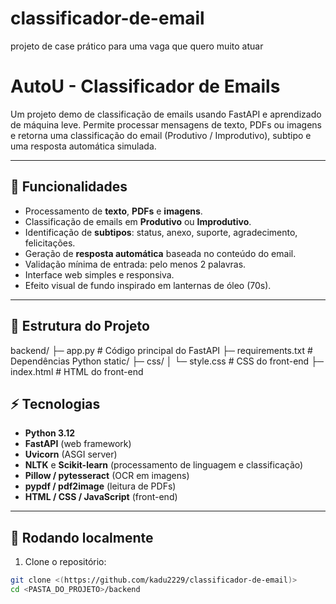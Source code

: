 # classificador-de-email
projeto de case prático para uma vaga que quero muito atuar

# AutoU - Classificador de Emails

Um projeto demo de classificação de emails usando FastAPI e aprendizado de máquina leve. Permite processar mensagens de texto, PDFs ou imagens e retorna uma classificação do email (Produtivo / Improdutivo), subtipo e uma resposta automática simulada.

---

## 🔹 Funcionalidades

- Processamento de **texto**, **PDFs** e **imagens**.
- Classificação de emails em **Produtivo** ou **Improdutivo**.
- Identificação de **subtipos**: status, anexo, suporte, agradecimento, felicitações.
- Geração de **resposta automática** baseada no conteúdo do email.
- Validação mínima de entrada: pelo menos 2 palavras.
- Interface web simples e responsiva.
- Efeito visual de fundo inspirado em lanternas de óleo (70s).

---

## 📂 Estrutura do Projeto

backend/
├─ app.py # Código principal do FastAPI
├─ requirements.txt # Dependências Python
static/
├─ css/
│ └─ style.css # CSS do front-end
├─ index.html # HTML do front-end

## ⚡ Tecnologias

- **Python 3.12**
- **FastAPI** (web framework)
- **Uvicorn** (ASGI server)
- **NLTK** e **Scikit-learn** (processamento de linguagem e classificação)
- **Pillow / pytesseract** (OCR em imagens)
- **pypdf / pdf2image** (leitura de PDFs)
- **HTML / CSS / JavaScript** (front-end)

---

## 🚀 Rodando localmente

1. Clone o repositório:

```bash
git clone <(https://github.com/kadu2229/classificador-de-email)>
cd <PASTA_DO_PROJETO>/backend


